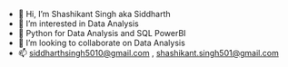 - 👋 Hi, I’m Shashikant Singh aka Siddharth
- 👀 I’m interested in Data Analysis
- 🌱 Python for Data Analysis and SQL PowerBI 
- 💞️ I’m looking to collaborate on Data Analysis
- 📫 siddharthsingh5010@gmail.com , shashikant.singh501@gmail.com
